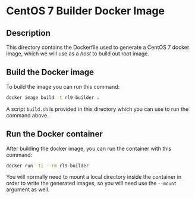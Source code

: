 # CentOS 7 Builder Docker Image

## Description

This directory contains the Dockerfile used to generate a CentOS 7 docker image, which we will use as a *host* to build out root image.

## Build the Docker image

To build the image you can run this command:
```bash
docker image build -t rl9-builder .
```

A script `build.sh` is provided in this directory which you can use to run the command above.

## Run the Docker container

After building the docker image, you can run the container with this command:
```bash
docker run -ti --rm rl9-builder
```

You will normally need to mount a local directory inside the container in order to write the generated images, so you will need use the `--mount` argument as well.
